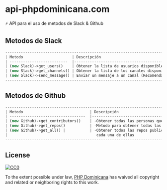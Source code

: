 # api-phpdominicana.com
:zap: API para el uso de metodos de Slack &amp; Github

## Metodos de Slack

```php
-----------------------------------------------------------------------------------------------
| Metodo                      | Descripción                                                   
| --------------------------  |---------------------------------------------------------------|
| (new Slack)->get_users()    | Obtener la lista de usuarios disponibles en todos los canales |
| (new Slack)->get_channels() | Obtener la lista de los canales disponibles                   |
| (new Slack)->send_message() | Enviar un mensaje a un canal (Recomendado: canal público)     |
-----------------------------------------------------------------------------------------------
````

## Metodos de Github

```php
----------------------------------------------------------------------------------------------------------|
| Metodo                              | Descripción                                                       |
| ----------------------------------  |-------------------------------------------------------------------|
| (new Github)->get_contributors()    | -Obtener todas las personas que contribuyen a una repo especifica |
| (new Github)->get_repos()           | -Mētodo para obtener todas las repos publicas                     |
| (new Github)->get_all() |           | -Obtener todos las repos publicas y la persona que contribuye en  |
|                                        cada una de ellas                                                |
----------------------------------------------------------------------------------------------------------
````



## License

[![CC0](http://mirrors.creativecommons.org/presskit/buttons/88x31/svg/cc-zero.svg)](https://creativecommons.org/publicdomain/zero/1.0/)

To the extent possible under law, [PHP Dominicana](http://phpdominicana.com/) has waived all copyright and related or neighboring rights to this work.
